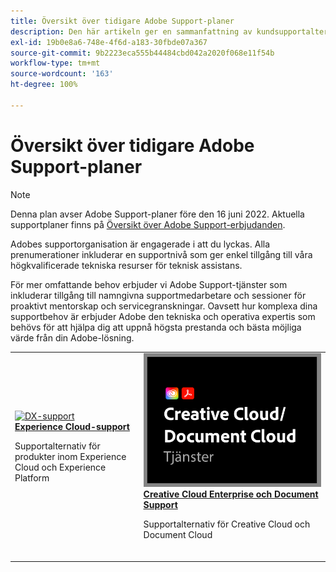 ```yaml
---
title: Översikt över tidigare Adobe Support-planer
description: Den här artikeln ger en sammanfattning av kundsupportalternativen för Adobe Experience Cloud, Adobe Document Cloud och Adobe Creative Cloud.
exl-id: 19b0e8a6-748e-4f6d-a183-30fbde07a367
source-git-commit: 9b2223eca555b44484cbd042a2020f068e11f54b
workflow-type: tm+mt
source-wordcount: '163'
ht-degree: 100%

---
```


# Översikt över tidigare Adobe Support-planer

>[!NOTE]
>
>Denna plan avser Adobe Support-planer före den 16 juni 2022. Aktuella supportplaner finns på [Översikt över Adobe Support-erbjudanden](overview.md).

Adobes supportorganisation är engagerade i att du lyckas. Alla prenumerationer inkluderar en supportnivå som ger enkel tillgång till våra högkvalificerade tekniska resurser för teknisk assistans.

För mer omfattande behov erbjuder vi Adobe Support-tjänster som inkluderar tillgång till namngivna supportmedarbetare och sessioner för proaktivt mentorskap och servicegranskningar. Oavsett hur komplexa dina supportbehov är erbjuder Adobe den tekniska och operativa expertis som behövs för att hjälpa dig att uppnå högsta prestanda och bästa möjliga värde från din Adobe-lösning.

<table style="table-layout:fixed">
<tr>
  <td>
    <a href="dx-overview.md">
    <img alt="DX-support" src="assets/ECthumbnail.png"/>
    </a>
    <div>
    <a href="dx-overview.md"><strong>Experience Cloud-support</strong></a>
    </div>
    <p>Supportalternativ för produkter inom Experience Cloud och Experience Platform</p>
    <br>
  </td>
  <td>
    <a href="dme-overview.md">
      <img alt="Business" src="assets/CCDCThumbnail.png">
    </a>
    <div>
    <a href="dme-overview.md"><strong>Creative Cloud Enterprise och Document Support</strong></a>
    </div>
    <p>Supportalternativ för Creative Cloud och Document Cloud</p>
    <br>
  </td>
</tr>
</table>
